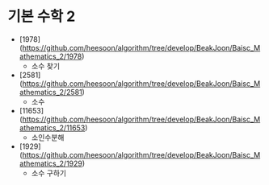 기본 수학 2
==========================================================================================
* [1978] (https://github.com/heesoon/algorithm/tree/develop/BeakJoon/Baisc_Mathematics_2/1978)
  * 소수 찾기
* [2581] (https://github.com/heesoon/algorithm/tree/develop/BeakJoon/Baisc_Mathematics_2/2581)
  * 소수
* [11653] (https://github.com/heesoon/algorithm/tree/develop/BeakJoon/Baisc_Mathematics_2/11653)
  * 소인수분해
* [1929] (https://github.com/heesoon/algorithm/tree/develop/BeakJoon/Baisc_Mathematics_2/1929)
  * 소수 구하기